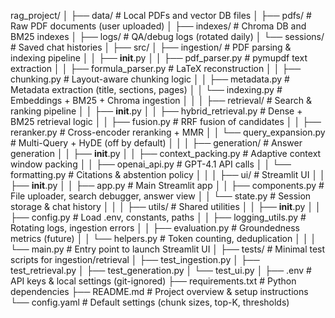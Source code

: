 rag_project/
│
├── data/                     # Local PDFs and vector DB files
│   ├── pdfs/                  # Raw PDF documents (user uploaded)
│   ├── indexes/               # Chroma DB and BM25 indexes
│   ├── logs/                  # QA/debug logs (rotated daily)
│   └── sessions/              # Saved chat histories
│
├── src/
│   ├── ingestion/             # PDF parsing & indexing pipeline
│   │   ├── __init__.py
│   │   ├── pdf_parser.py       # pymupdf text extraction
│   │   ├── formula_parser.py   # LaTeX reconstruction
│   │   ├── chunking.py         # Layout-aware chunking logic
│   │   ├── metadata.py         # Metadata extraction (title, sections, pages)
│   │   └── indexing.py         # Embeddings + BM25 + Chroma ingestion
│   │
│   ├── retrieval/              # Search & ranking pipeline
│   │   ├── __init__.py
│   │   ├── hybrid_retrieval.py  # Dense + BM25 retrieval logic
│   │   ├── fusion.py            # RRF fusion of candidates
│   │   ├── reranker.py          # Cross-encoder reranking + MMR
│   │   └── query_expansion.py   # Multi-Query + HyDE (off by default)
│   │
│   ├── generation/             # Answer generation
│   │   ├── __init__.py
│   │   ├── context_packing.py   # Adaptive context window packing
│   │   ├── openai_api.py        # GPT-4.1 API calls
│   │   └── formatting.py        # Citations & abstention policy
│   │
│   ├── ui/                     # Streamlit UI
│   │   ├── __init__.py
│   │   ├── app.py               # Main Streamlit app
│   │   ├── components.py        # File uploader, search debugger, answer view
│   │   └── state.py             # Session storage & chat history
│   │
│   ├── utils/                   # Shared utilities
│   │   ├── __init__.py
│   │   ├── config.py            # Load .env, constants, paths
│   │   ├── logging_utils.py     # Rotating logs, ingestion errors
│   │   ├── evaluation.py        # Groundedness metrics (future)
│   │   └── helpers.py           # Token counting, deduplication
│   │
│   └── main.py                  # Entry point to launch Streamlit UI
│
├── tests/                       # Minimal test scripts for ingestion/retrieval
│   ├── test_ingestion.py
│   ├── test_retrieval.py
│   ├── test_generation.py
│   └── test_ui.py
│
├── .env                         # API keys & local settings (git-ignored)
├── requirements.txt             # Python dependencies
├── README.md                     # Project overview & setup instructions
└── config.yaml                   # Default settings (chunk sizes, top-K, thresholds)